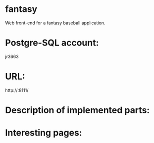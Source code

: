# fantasy
Web front-end for a fantasy baseball application.

# Postgre-SQL account:
jr3663

# URL:
http://<IP ADDRESS>:8111/

# Description of implemented parts:

# Interesting pages:
 

